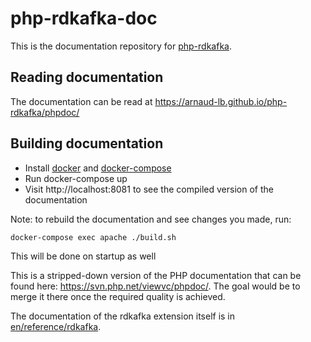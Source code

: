 # php-rdkafka-doc

This is the documentation repository for [php-rdkafka](https://github.com/arnaud-lb/php-rdkafka).

## Reading documentation

The documentation can be read at https://arnaud-lb.github.io/php-rdkafka/phpdoc/

## Building documentation

- Install [docker](https://docs.docker.com/install/) and [docker-compose](https://docs.docker.com/compose/install/)
- Run docker-compose up
- Visit http://localhost:8081 to see the compiled version of the documentation

Note: to rebuild the documentation and see changes you made, run:
```
docker-compose exec apache ./build.sh
```
This will be done on startup as well

This is a stripped-down version of the PHP documentation that can be found here:
https://svn.php.net/viewvc/phpdoc/. The goal would be to merge it there
once the required quality is achieved.

The documentation of the rdkafka extension itself is in [en/reference/rdkafka](https://github.com/arnaud-lb/php-rdkafka-doc/tree/master/en/reference/rdkafka).
